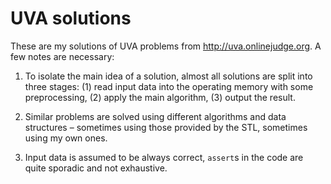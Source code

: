 # UVA solutions

These are my solutions of UVA problems from <http://uva.onlinejudge.org>.
A few notes are necessary:

1. To isolate the main idea of a solution, almost all solutions are split into three stages: (1) read input data into the operating memory with some preprocessing, (2) apply the main algorithm, (3) output the result.

2. Similar problems are solved using different algorithms and data structures &ndash; sometimes using those provided by the STL, sometimes using my own ones.

3. Input data is assumed to be always correct, `assert`s in the code are quite sporadic and not exhaustive.


